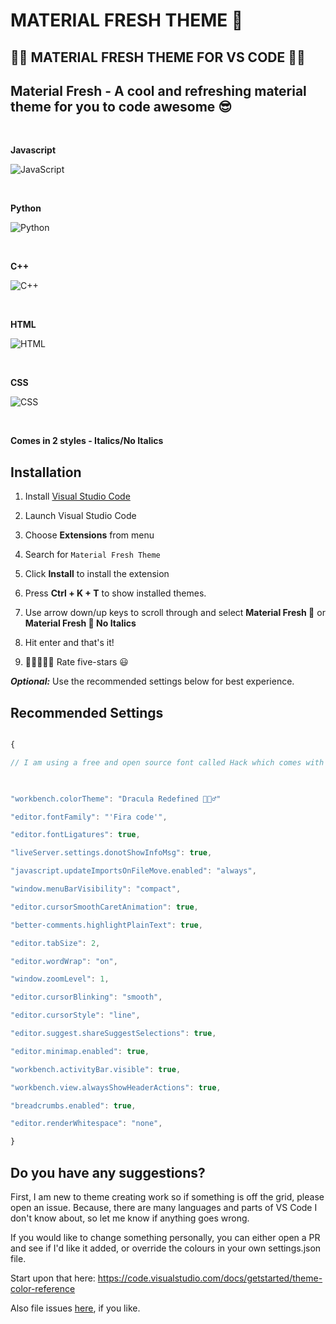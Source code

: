
# MATERIAL FRESH THEME 🍰

## **🍰🌹 MATERIAL FRESH THEME FOR VS CODE 🌹🍰**

## **Material Fresh - A cool and refreshing material theme for you to code awesome 😎**

<br/>

**Javascript**

![JavaScript](https://user-images.githubusercontent.com/54276661/111868871-74125d80-89a2-11eb-9184-ac50650e5701.png)

  

<br/>

  

**Python**

![Python](https://user-images.githubusercontent.com/54276661/111868783-ed5d8080-89a1-11eb-8fc8-239b717a4bc2.png)

  

<br/>

  
  

**C++**

![C++](https://user-images.githubusercontent.com/54276661/111868854-5c3ad980-89a2-11eb-863a-3232c3dea26a.png)

<br/>

**HTML**

![HTML](https://user-images.githubusercontent.com/54276661/111868864-6f4da980-89a2-11eb-8a2e-b1386cdafb26.png)

  

<br/>

  
  

**CSS**

![CSS](https://user-images.githubusercontent.com/54276661/111868867-71b00380-89a2-11eb-8f98-e04f9dcd7c9c.png)

  

<br/>

  

**Comes in 2 styles - Italics/No Italics**

  

## Installation

  

1. Install [Visual Studio Code](https://code.visualstudio.com/)

2. Launch Visual Studio Code

3. Choose **Extensions** from menu

4. Search for `Material Fresh Theme`

5. Click **Install** to install the extension

7. Press **Ctrl + K + T** to show installed themes.

8. Use arrow down/up keys to scroll through and select **Material Fresh 🍰** or **Material Fresh 🍰 No Italics**

9. Hit enter and that's it!

10. 🌟🌟🌟🌟🌟 Rate five-stars 😃

  
  

***Optional:*** Use the recommended settings below for best experience.

  

## Recommended Settings

  

```js

{

// I am using a free and open source font called Hack which comes with font ligatures and you can easily get it here: https://github.com/source-foundry/Hack

  

"workbench.colorTheme": "Dracula Redefined 🧛🏻‍♂️"

"editor.fontFamily": "'Fira code'",

"editor.fontLigatures": true,

"liveServer.settings.donotShowInfoMsg": true,

"javascript.updateImportsOnFileMove.enabled": "always",

"window.menuBarVisibility": "compact",

"editor.cursorSmoothCaretAnimation": true,

"better-comments.highlightPlainText": true,

"editor.tabSize": 2,

"editor.wordWrap": "on",

"window.zoomLevel": 1,

"editor.cursorBlinking": "smooth",

"editor.cursorStyle": "line",

"editor.suggest.shareSuggestSelections": true,

"editor.minimap.enabled": true,

"workbench.activityBar.visible": true,

"workbench.view.alwaysShowHeaderActions": true,

"breadcrumbs.enabled": true,

"editor.renderWhitespace": "none",

}

```

  

## Do you have any suggestions?

  

First, I am new to theme creating work so if something is off the grid, please open an issue. Because, there are many languages and parts of VS Code I don't know about, so let me know if anything goes wrong.

  

If you would like to change something personally, you can either open a PR and see if I'd like it added, or override the colours in your own settings.json file.

  

Start upon that here: https://code.visualstudio.com/docs/getstarted/theme-color-reference

  
  

Also file issues [here](https://github.com/lakshits11/fresh-material-theme/issues), if you like.
